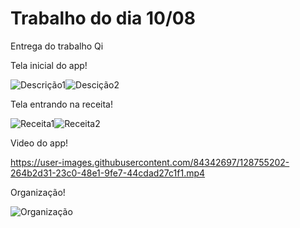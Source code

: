 # Trabalho do dia 10/08
Entrega do trabalho Qi


Tela inicial do app!


![Descrição1](https://user-images.githubusercontent.com/84342697/128753450-d138e623-ef52-4fcb-be2c-741a760c99f1.png)![Descição2](https://user-images.githubusercontent.com/84342697/128753526-9c84aadd-4ba2-448c-8c90-c6960382c27f.png)


Tela entrando na receita!



![Receita1](https://user-images.githubusercontent.com/84342697/128753634-5aab0504-f373-46a2-a05b-46a99781aa78.png)![Receita2](https://user-images.githubusercontent.com/84342697/128754029-f238c266-9294-4b19-9dbd-510e169ed3de.png)


Video do app!


https://user-images.githubusercontent.com/84342697/128755202-264b2d31-23c0-48e1-9fe7-44cdad27c1f1.mp4



Organização!

![Organização](https://user-images.githubusercontent.com/84342697/128756074-9ea18bf5-a060-44eb-a4d1-6b837a592a34.png)

